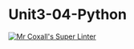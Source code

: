 # Unit3-04-Python
[![Mr Coxall's Super Linter](https://github.com/ICS3U-Programming-MinabB/Unit3-04-Python/workflows/Mr%20Coxall's%20Super%20Linter/badge.svg)](https://github.com/ICS3U-Programming-MinabB/Unit3-04-Python/actions/)

